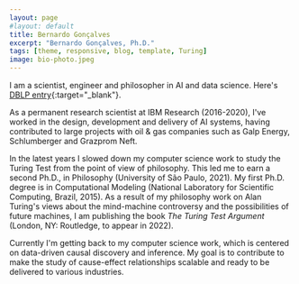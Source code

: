 ```yaml
---
layout: page
#layout: default
title: Bernardo Gonçalves
excerpt: "Bernardo Gonçalves, Ph.D."
tags: [theme, responsive, blog, template, Turing]
image: bio-photo.jpeg
---
```


I am a scientist, engineer and philosopher in AI and data science. Here's [DBLP entry](https://dblp.org/pid/35/1880.html){:target="_blank"}.

As a permanent research scientist at IBM Research (2016-2020), I've worked in the design, development and delivery of AI systems, having contributed to large projects with oil & gas companies such as Galp Energy, Schlumberger and Grazprom Neft. 

In the latest years I slowed down my computer science work to study the Turing Test from the point of view of philosophy. This led me to earn a second Ph.D., in Philosophy (University of São Paulo, 2021). My first Ph.D. degree is in Computational Modeling (National Laboratory for Scientific Computing, Brazil, 2015). As a result of my philosophy work on Alan Turing's views about the mind-machine controversy and the possibilities of future machines, I am publishing the book _The Turing Test Argument_ (London, NY: Routledge, to appear in 2022). 

Currently I'm getting back to my computer science work, which is centered on data-driven causal discovery and inference. My goal is to contribute to make the study of cause-effect relationships scalable and ready to be delivered to various industries. 

